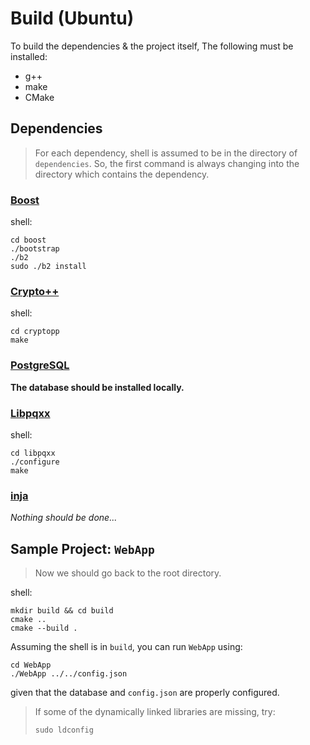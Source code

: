 # Build (Ubuntu)

To build the dependencies & the project itself, The following must be installed:
- g++
- make
- CMake


## Dependencies

> For each dependency, shell is assumed to be in the directory of `dependencies`. So, the first command is always changing into the directory which contains the dependency.


### [Boost](https://www.boost.org/)
shell:
```
cd boost
./bootstrap
./b2
sudo ./b2 install
```


### [Crypto++](https://cryptopp.com/)
shell:

```
cd cryptopp
make
```


### [PostgreSQL](https://www.postgresql.org/)
**The database should be installed locally.**


### [Libpqxx](https://github.com/jtv/libpqxx)
shell:
```
cd libpqxx
./configure
make
```


### [inja](https://github.com/pantor/inja)

*Nothing should be done...*


## Sample Project: `WebApp`

> Now we should go back to the root directory.

shell:
```
mkdir build && cd build
cmake ..
cmake --build .
```

Assuming the shell is in `build`, you can run `WebApp` using:
```
cd WebApp
./WebApp ../../config.json
```
given that the database and `config.json` are properly configured.

> If some of the dynamically linked libraries are missing, try:
> ```
> sudo ldconfig
> ```
